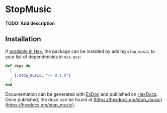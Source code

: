 # StopMusic

**TODO: Add description**

## Installation

If [available in Hex](https://hex.pm/docs/publish), the package can be installed
by adding `stop_music` to your list of dependencies in `mix.exs`:

```elixir
def deps do
  [
    {:stop_music, "~> 0.1.0"}
  ]
end
```

Documentation can be generated with [ExDoc](https://github.com/elixir-lang/ex_doc)
and published on [HexDocs](https://hexdocs.pm). Once published, the docs can
be found at [https://hexdocs.pm/stop_music](https://hexdocs.pm/stop_music).

